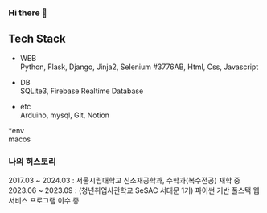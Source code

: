 ### Hi there 👋

## Tech Stack

* WEB   
Python, Flask, Django, Jinja2, Selenium
#3776AB, 
Html, Css, Javascript

* DB   
SQLite3, Firebase Realtime Database

* etc   
Arduino, mysql, Git, Notion

*env   
macos


### 나의 히스토리
2017.03 ~ 2024.03 : 서울시립대학교 신소재공학과, 수학과(복수전공) 재학 중
2023.06 ~ 2023.09 : (청년취업사관학교 SeSAC 서대문 1기) 파이썬 기반 풀스택 웹 서비스 프로그램 이수 중
